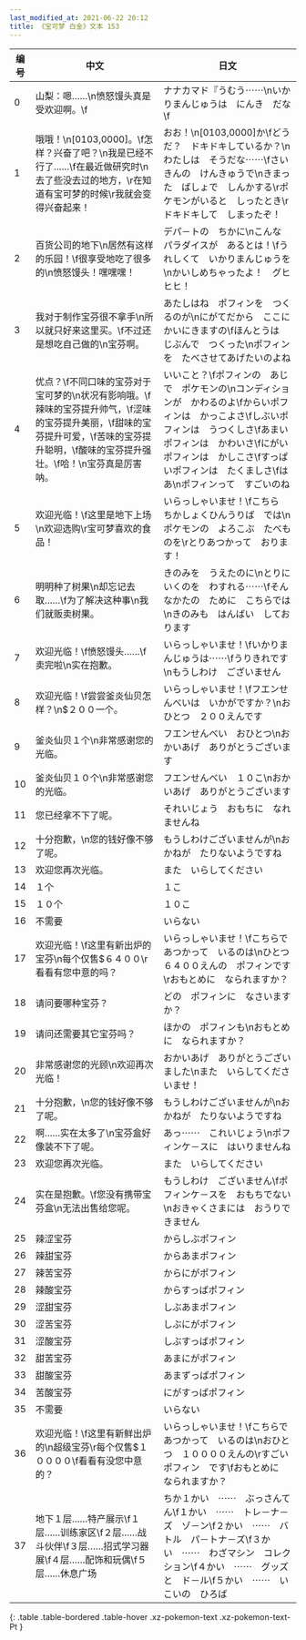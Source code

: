 ```yaml
---
last_modified_at: 2021-06-22 20:12
title: 《宝可梦 白金》文本 153
---
```

| 编号 | 中文 | 日文 |
| ---- | ---- | ---- |
| 0 | 山梨：嗯……\n愤怒馒头真是受欢迎啊。\f | ナナカマド『うむう⋯⋯\nいかりまんじゅうは　にんき　だな\f |
| 1 | 哦哦！\n[0103,0000]。\f怎样？兴奋了吧？\n我是已经不行了……\f在最近做研究时\n去了些没去过的地方，\r在知道有宝可梦的时候\r我就会变得兴奋起来！ | おお！\n[0103,0000]か\fどうだ？　ドキドキしているか？\nわたしは　そうだな⋯⋯\fさいきんの　けんきゅうで\nきまった　ばしょで　しんかする\rポケモンがいると　しったとき\rドキドキして　しまったぞ！ |
| 2 | 百货公司的地下\n居然有这样的乐园！\f很享受地吃了很多的\n愤怒馒头！嘿嘿嘿！ | デパ－トの　ちかに\nこんな　パラダイスが　あるとは！\fうれしくて　いかりまんじゅうを\nかいしめちゃったよ！　グヒヒヒ！ |
| 3 | 我对于制作宝芬很不拿手\n所以就只好来这里买。\f不过还是想吃自己做的\n宝芬啊。 | あたしはね　ポフィンを　つくるのが\nにがてだから　ここに　かいにきますの\fほんとうは　じぶんで　つくった\nポフィンを　たべさせてあげたいのよね |
| 4 | 优点？\f不同口味的宝芬对于宝可梦的\n状况有影响哦。\f辣味的宝芬提升帅气，\f涩味的宝芬提升美丽，\f甜味的宝芬提升可爱，\f苦味的宝芬提升聪明，\f酸味的宝芬提升强壮。\f哈！\n宝芬真是厉害呐。 | いいこと？\fポフィンの　あじで　ポケモンの\nコンディションが　かわるのよ\fからいポフィンは　かっこよさ\fしぶいポフィンは　うつくしさ\fあまいポフィンは　かわいさ\fにがいポフィンは　かしこさ\fすっぱいポフィンは　たくましさ\fはあ\nポフィンって　すごいのね |
| 5 | 欢迎光临！\f这里是地下上场\n欢迎选购\r宝可梦喜欢的食品！ | いらっしゃいませ！\fこちら　ちかしょくひんうりば　では\nポケモンの　よろこぶ　たべものを\rとりあつかって　おります！ |
| 6 | 明明种了树果\n却忘记去取……\f为了解决这种事\n我们就贩卖树果。 | きのみを　うえたのに\nとりにいくのを　わすれる⋯⋯\fそんなかたの　ために　こちらでは\nきのみも　はんばい　しております |
| 7 | 欢迎光临！\f愤怒馒头……\f卖完啦\n实在抱歉。 | いらっしゃいませ！\fいかりまんじゅうは⋯⋯\fうりきれです\nもうしわけ　ございません |
| 8 | 欢迎光临！\f尝尝釜炎仙贝怎样？\n$２００一个。 | いらっしゃいませ！\fフエンせんべいは　いかがですか？\nおひとつ　２００えんです |
| 9 | 釜炎仙贝１个\n非常感谢您的光临。 | フエンせんべい　おひとつ\nおかいあげ　ありがとうございます |
| 10 | 釜炎仙贝１０个\n非常感谢您的光临。 | フエンせんべい　１０こ\nおかいあげ　ありがとうございます |
| 11 | 您已经拿不下了呢。 | それいじょう　おもちに　なれませんね |
| 12 | 十分抱歉，\n您的钱好像不够了呢。 | もうしわけございませんが\nおかねが　たりないようですね |
| 13 | 欢迎您再次光临。 | また　いらしてください |
| 14 | １个 | １こ |
| 15 | １０个 | １０こ |
| 16 | 不需要 | いらない |
| 17 | 欢迎光临！\f这里有新出炉的宝芬\n每个仅售$６４００\r看看有您中意的吗？ | いらっしゃいませ！\fこちらで　あつかって　いるのは\nひとつ　６４００えんの　ポフィンです\rおもとめに　なられますか？ |
| 18 | 请问要哪种宝芬？ | どの　ポフィンに　なさいますか？ |
| 19 | 请问还需要其它宝芬吗？ | ほかの　ポフィンも\nおもとめに　なられますか？ |
| 20 | 非常感谢您的光顾\n欢迎再次光临！ | おかいあげ　ありがとうございました\nまた　いらしてくださいませ！ |
| 21 | 十分抱歉，\n您的钱好像不够了呢。 | もうしわけございませんが\nおかねが　たりないようですね |
| 22 | 啊……实在太多了\n宝芬盒好像装不下了呢。 | あっ⋯⋯　これいじょう\nポフィンケ－スに　はいりませんね |
| 23 | 欢迎您再次光临。 | また　いらしてください |
| 24 | 实在是抱歉。\f您没有携带宝芬盒\n无法出售给您呢。 | もうしわけ　ございません\fポフィンケ－スを　おもちでない\nおきゃくさまには　おうりできません |
| 25 | 辣涩宝芬 | からしぶポフィン |
| 26 | 辣甜宝芬 | からあまポフィン |
| 27 | 辣苦宝芬 | からにがポフィン |
| 28 | 辣酸宝芬 | からすっぱポフィン |
| 29 | 涩甜宝芬 | しぶあまポフィン |
| 30 | 涩苦宝芬 | しぶにがポフィン |
| 31 | 涩酸宝芬 | しぶすっばポフィン |
| 32 | 甜苦宝芬 | あまにがポフィン |
| 33 | 甜酸宝芬 | あまずっぱポフィン |
| 34 | 苦酸宝芬 | にがすっぱポフィン |
| 35 | 不需要 | いらない |
| 36 | 欢迎光临！\f这里有新鲜出炉的\n超级宝芬\r每个仅售$１００００\f看看有没您中意的？ | いらっしゃいませ！\fこちらで　あつかって　いるのは\nおひとつ　１００００えんの\rすごいポフィン　です\fおもとめに　なられますか？ |
| 37 | 地下１层……特产展示\f１层……训练家区\f２层……战斗伙伴\f３层……招式学习器展\f４层……配饰和玩偶\f５层……休息广场 | ちか１かい　⋯⋯　ぶっさんてん\f１かい　⋯⋯　トレ－ナ－ズ　ゾ－ン\f２かい　⋯⋯　バトル　パ－トナ－ズ\f３かい　⋯⋯　わざマシン　コレクション\f４かい　⋯⋯　グッズと　ド－ル\f５かい　⋯⋯　いこいの　ひろば |
{: .table .table-bordered .table-hover .xz-pokemon-text .xz-pokemon-text-Pt }
